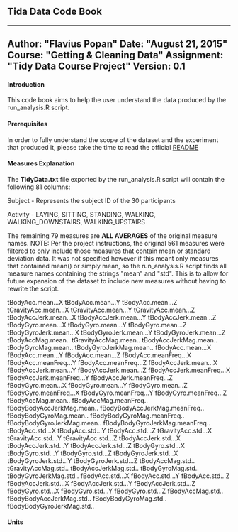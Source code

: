## Tida Data Code Book

---
Author: "Flavius Popan"
Date: "August 21, 2015"
Course: "Getting & Cleaning Data"
Assignment: "Tidy Data Course Project"
Version: 0.1
---

#### Introduction
This code book aims to help the user understand the data produced by the 
run_analysis.R script.

#### Prerequisites
In order to fully understand the scope of the dataset and the experiment that
produced it, please take the time to read the official [README](https://github.com/locrawl/datasciencecoursera/tree/master/Tidy%20Data/UCI%20HAR%20Dataset)

#### Measures Explanation
The **TidyData.txt** file exported by the run_analysis.R script will contain
the following 81 columns:

Subject - Represents the subject ID of the 30 participants 

Activity - LAYING, SITTING, STANDING, WALKING, WALKING_DOWNSTAIRS, WALKING_UPSTAIRS

The remaining 79 measures are **ALL AVERAGES** of the original measure names.
NOTE: Per the project instructions, the original 561 measures were filtered to
only include those measures that contain mean or standard deviation data. It was
not specified however if this meant only measures that contained mean() or simply
mean, so the run_analysis.R script finds all measure names containing the strings
"mean" and "std". This is to allow for future expansion of the dataset to include
new measures without having to rewrite the script.

tBodyAcc.mean...X
tBodyAcc.mean...Y
tBodyAcc.mean...Z
tGravityAcc.mean...X
tGravityAcc.mean...Y
tGravityAcc.mean...Z
tBodyAccJerk.mean...X
tBodyAccJerk.mean...Y
tBodyAccJerk.mean...Z
tBodyGyro.mean...X
tBodyGyro.mean...Y
tBodyGyro.mean...Z
tBodyGyroJerk.mean...X
tBodyGyroJerk.mean...Y
tBodyGyroJerk.mean...Z
tBodyAccMag.mean..
tGravityAccMag.mean..
tBodyAccJerkMag.mean..
tBodyGyroMag.mean..
tBodyGyroJerkMag.mean..
fBodyAcc.mean...X
fBodyAcc.mean...Y
fBodyAcc.mean...Z
fBodyAcc.meanFreq...X
fBodyAcc.meanFreq...Y
fBodyAcc.meanFreq...Z
fBodyAccJerk.mean...X
fBodyAccJerk.mean...Y
fBodyAccJerk.mean...Z
fBodyAccJerk.meanFreq...X
fBodyAccJerk.meanFreq...Y
fBodyAccJerk.meanFreq...Z
fBodyGyro.mean...X
fBodyGyro.mean...Y
fBodyGyro.mean...Z
fBodyGyro.meanFreq...X
fBodyGyro.meanFreq...Y
fBodyGyro.meanFreq...Z
fBodyAccMag.mean..
fBodyAccMag.meanFreq..
fBodyBodyAccJerkMag.mean..
fBodyBodyAccJerkMag.meanFreq..
fBodyBodyGyroMag.mean..
fBodyBodyGyroMag.meanFreq..
fBodyBodyGyroJerkMag.mean..
fBodyBodyGyroJerkMag.meanFreq..
tBodyAcc.std...X
tBodyAcc.std...Y
tBodyAcc.std...Z
tGravityAcc.std...X
tGravityAcc.std...Y
tGravityAcc.std...Z
tBodyAccJerk.std...X
tBodyAccJerk.std...Y
tBodyAccJerk.std...Z
tBodyGyro.std...X
tBodyGyro.std...Y
tBodyGyro.std...Z
tBodyGyroJerk.std...X
tBodyGyroJerk.std...Y
tBodyGyroJerk.std...Z
tBodyAccMag.std..
tGravityAccMag.std..
tBodyAccJerkMag.std..
tBodyGyroMag.std..
tBodyGyroJerkMag.std..
fBodyAcc.std...X
fBodyAcc.std...Y
fBodyAcc.std...Z
fBodyAccJerk.std...X
fBodyAccJerk.std...Y
fBodyAccJerk.std...Z
fBodyGyro.std...X
fBodyGyro.std...Y
fBodyGyro.std...Z
fBodyAccMag.std..
fBodyBodyAccJerkMag.std..
fBodyBodyGyroMag.std..
fBodyBodyGyroJerkMag.std..

#### Units


